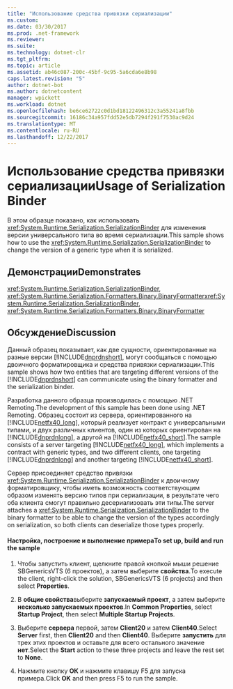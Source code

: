 ```yaml
---
title: "Использование средства привязки сериализации"
ms.custom: 
ms.date: 03/30/2017
ms.prod: .net-framework
ms.reviewer: 
ms.suite: 
ms.technology: dotnet-clr
ms.tgt_pltfrm: 
ms.topic: article
ms.assetid: ab46c087-200c-45bf-9c95-5a6cda6e8b98
caps.latest.revision: "5"
author: dotnet-bot
ms.author: dotnetcontent
manager: wpickett
ms.workload: dotnet
ms.openlocfilehash: be6ce62722c0d1bd18122496312c3a55241a8fbb
ms.sourcegitcommit: 16186c34a957fdd52e5db7294f291f7530ac9d24
ms.translationtype: MT
ms.contentlocale: ru-RU
ms.lasthandoff: 12/22/2017
---
```

# <a name="usage-of-serialization-binder"></a><span data-ttu-id="4e95f-102">Использование средства привязки сериализации</span><span class="sxs-lookup"><span data-stu-id="4e95f-102">Usage of Serialization Binder</span></span>
<span data-ttu-id="4e95f-103">В этом образце показано, как использовать <xref:System.Runtime.Serialization.SerializationBinder> для изменения версии универсального типа во время сериализации.</span><span class="sxs-lookup"><span data-stu-id="4e95f-103">This sample shows how to use the <xref:System.Runtime.Serialization.SerializationBinder> to change the version of a generic type when it is serialized.</span></span>  
  
## <a name="demonstrates"></a><span data-ttu-id="4e95f-104">Демонстрации</span><span class="sxs-lookup"><span data-stu-id="4e95f-104">Demonstrates</span></span>  
 <span data-ttu-id="4e95f-105"><xref:System.Runtime.Serialization.SerializationBinder>, <xref:System.Runtime.Serialization.Formatters.Binary.BinaryFormatter></span><span class="sxs-lookup"><span data-stu-id="4e95f-105"><xref:System.Runtime.Serialization.SerializationBinder>, <xref:System.Runtime.Serialization.Formatters.Binary.BinaryFormatter></span></span>  
  
## <a name="discussion"></a><span data-ttu-id="4e95f-106">Обсуждение</span><span class="sxs-lookup"><span data-stu-id="4e95f-106">Discussion</span></span>  
 <span data-ttu-id="4e95f-107">Данный образец показывает, как две сущности, ориентированные на разные версии [!INCLUDE[dnprdnshort](../../../../includes/dnprdnshort-md.md)], могут сообщаться с помощью двоичного форматировщика и средства привязки сериализации.</span><span class="sxs-lookup"><span data-stu-id="4e95f-107">This sample shows how two entities that are targeting different versions of the [!INCLUDE[dnprdnshort](../../../../includes/dnprdnshort-md.md)] can communicate using the binary formatter and the serialization binder.</span></span>  
  
 <span data-ttu-id="4e95f-108">Разработка данного образца производилась с помощью .NET Remoting.</span><span class="sxs-lookup"><span data-stu-id="4e95f-108">The development of this sample has been done using .NET Remoting.</span></span> <span data-ttu-id="4e95f-109">Образец состоит из сервера, ориентированного на [!INCLUDE[netfx40_long](../../../../includes/netfx40-long-md.md)], который реализует контракт с универсальными типами, и двух различных клиентов, один из которых ориентирован на [!INCLUDE[dnprdnlong](../../../../includes/dnprdnlong-md.md)], а другой на [!INCLUDE[netfx40_short](../../../../includes/netfx40-short-md.md)].</span><span class="sxs-lookup"><span data-stu-id="4e95f-109">The sample consists of a server targeting [!INCLUDE[netfx40_long](../../../../includes/netfx40-long-md.md)], which implements a contract with generic types, and two different clients, one targeting [!INCLUDE[dnprdnlong](../../../../includes/dnprdnlong-md.md)] and another targeting [!INCLUDE[netfx40_short](../../../../includes/netfx40-short-md.md)].</span></span>  
  
 <span data-ttu-id="4e95f-110">Сервер присоединяет средство привязки <xref:System.Runtime.Serialization.SerializationBinder> к двоичному форматировщику, чтобы иметь возможность соответствующим образом изменять версию типов при сериализации, в результате чего оба клиента смогут правильно десериализовать эти типы.</span><span class="sxs-lookup"><span data-stu-id="4e95f-110">The server attaches a <xref:System.Runtime.Serialization.SerializationBinder> to the binary formatter to be able to change the version of the types accordingly on serialization, so both clients can deserialize those types properly.</span></span>  
  
#### <a name="to-set-up-build-and-run-the-sample"></a><span data-ttu-id="4e95f-111">Настройка, построение и выполнение примера</span><span class="sxs-lookup"><span data-stu-id="4e95f-111">To set up, build and run the sample</span></span>  
  
1.  <span data-ttu-id="4e95f-112">Чтобы запустить клиент, щелкните правой кнопкой мыши решение SBGenericsVTS (6 проектов), а затем выберите **свойства**.</span><span class="sxs-lookup"><span data-stu-id="4e95f-112">To execute the client, right-click the solution, SBGenericsVTS (6 projects) and then select **Properties**.</span></span>  
  
2.  <span data-ttu-id="4e95f-113">В **общие свойства**выберите **запускаемый проект**, а затем выберите **несколько запускаемых проектов**.</span><span class="sxs-lookup"><span data-stu-id="4e95f-113">In **Common Properties**, select **Startup Project**, then select **Multiple Startup Projects**.</span></span>  
  
3.  <span data-ttu-id="4e95f-114">Выберите **сервера** первой, затем **Client20** и затем **Client40**.</span><span class="sxs-lookup"><span data-stu-id="4e95f-114">Select **Server** first, then **Client20** and then **Client40**.</span></span> <span data-ttu-id="4e95f-115">Выберите **запустить** для трех этих проектов и оставьте для всего остального значение **нет**.</span><span class="sxs-lookup"><span data-stu-id="4e95f-115">Select the **Start** action to these three projects and leave the rest set to **None**.</span></span>  
  
4.  <span data-ttu-id="4e95f-116">Нажмите кнопку **ОК** и нажмите клавишу F5 для запуска примера.</span><span class="sxs-lookup"><span data-stu-id="4e95f-116">Click **OK** and then press F5 to run the sample.</span></span>
